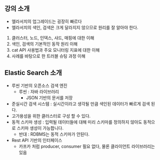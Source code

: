 ## 강의 소개

+ 엘라서치의 업그레이드는 굉장히 빠르다
+ 엘라서치의 색인, 검색은 크게 달라지지 않으므로 원리를 잘 알아야 한다.

1. 클러스터, 노드, 인덱스, 샤드, 매핑에 대한 이해
2. 색인, 검색의 기본적인 동작 원리 이해
3. cat API 사용법과 주요 모니터링 지표에 대한 이해
4. 사례를 바탕으로 한 트러블 슈팅 과정 이해

## Elastic Search 소개
+ 루씬 기반의 오픈소스 검색 엔진
  - 루씬 : 자바 라이브러리
    - JSON 기반의 문서를 저장
+ 준실시간 검색 시스템 : 실시간이라고 생각될 만큼 색인된 데이터가 빠르게 검색 된다.
+ 고가용성을 위한 클러스터로 구성 할 수 있다.
+ 동적 스키마 생성 : 입력될 데이터들에 대해 미리 스키마를 정의하지 않아도 동적으로 스키마 생성이 가능합니다.
  - 반대 : RDBMS는 동적 스키마가 안된다.
+ Rest API 기반의 인터페이스
  - 카프카 처럼 producer, consumer 필요 없다, 물론 클라이언트 라이브러리는 있음

